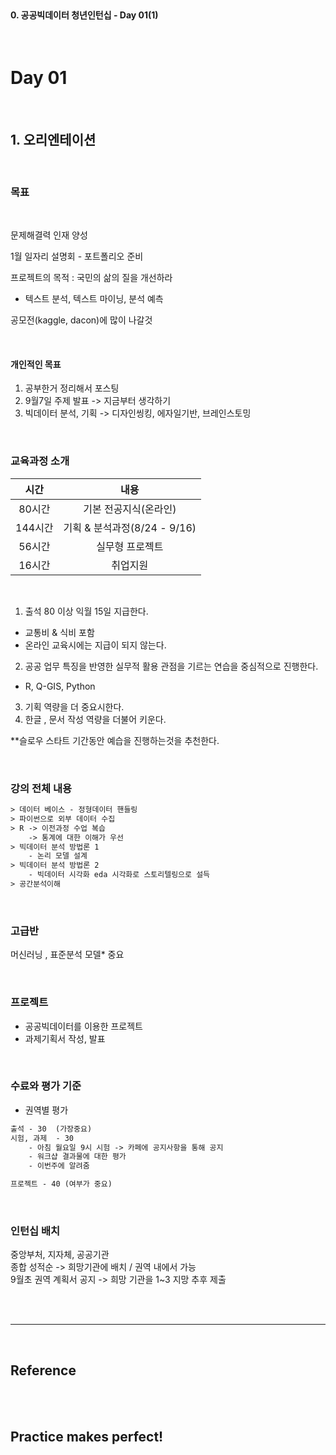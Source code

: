 <br>

#### 0. 공공빅데이터 청년인턴십 - Day 01(1)

<br>

# Day 01

<br>

## 1. 오리엔테이션

<br>

### 목표
<br>

문제해결력 인재 양성 

1월 일자리 설명회 - 포트폴리오 준비 

프로젝트의 목적 : 국민의 삶의 질을 개선하라
- 텍스트 분석, 텍스트 마이닝, 분석 예측

공모전(kaggle, dacon)에 많이 나갈것  

<br>

#### 개인적인 목표 

1. 공부한거 정리해서 포스팅 
2. 9월7일 주제 발표 -> 지금부터 생각하기 
3. 빅데이터 분석, 기획 -> 디자인씽킹, 에자일기반, 브레인스토밍 

<br>

### 교육과정 소개 

|시간|내용|
|:--:|:--:|
|80시간 |기본 전공지식(온라인)|
|144시간|기획 & 분석과정(8/24 - 9/16) | 
|56시간 |실무형 프로젝트  |
|16시간 |취업지원  |

<br>

1. 출석 80 이상 익월 15일 지급한다. 
- 교통비 & 식비 포함
- 온라인 교육시에는 지급이 되지 않는다. 
2. 공공 업무 특징을 반영한 실무적 활용 관점을 기르는 연습을 중심적으로 진행한다. 
- R, Q-GIS, Python
3. 기획 역량을 더 중요시한다. 
4. 한글 , 문서 작성 역량을 더불어 키운다. 

**슬로우 스타트 기간동안 예습을 진행하는것을 추천한다. 

<br>


### 강의 전체 내용 

```txt
> 데이터 베이스 - 정형데이터 핸들링     
> 파이썬으로 외부 데이터 수집     
> R -> 이전과정 수업 복습     
    -> 통계에 대한 이해가 우선     
> 빅데이터 분석 방법론 1   
    - 논리 모델 설계    
> 빅데이터 분석 방법론 2        
    - 빅데이터 시각화 eda 시각화로 스토리텔링으로 설득    
> 공간분석이해     
```
<br>

### 고급반 

머신러닝 , 표준분석 모델* 중요

<br>

### 프로젝트 

- 공공빅데이터를 이용한 프로젝트 
- 과제기획서 작성, 발표 

<br>

### 수료와 평가 기준 

- 권역별 평가 

```txt
출석 - 30  (가장중요)     
시험, 과제  - 30      
    - 아침 월요일 9시 시험 -> 카페에 공지사항을 통해 공지     
    - 워크샵 결과물에 대한 평가      
    - 이번주에 알려줌     

프로젝트 - 40 (여부가 중요)     
```
<br>

### 인턴십 배치 

중앙부처, 지자체, 공공기관    
종합 성적순 -> 희망기관에 배치 / 권역 내에서 가능     
9월초 권역 계획서 공지 -> 희망 기관을  1~3 지망 추후 제출     

<br><br>


---

<br>

## Reference <br>

<!-- - 파이썬 코딩도장 &nbsp; : &nbsp;<https://dojang.io/> <br> -->

<br>
<br>

## Practice makes perfect! <br>

<!-- - [내용](주소) -->

<!-- cslee 어떤 회사인지  -->